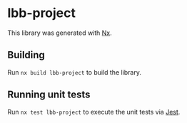# lbb-project

This library was generated with [Nx](https://nx.dev).

## Building

Run `nx build lbb-project` to build the library.

## Running unit tests

Run `nx test lbb-project` to execute the unit tests via [Jest](https://jestjs.io).
